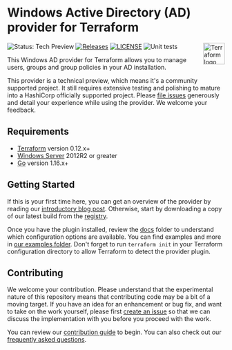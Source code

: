 # Windows Active Directory (AD) provider for Terraform
<a href="https://terraform.io">
    <img src="https://cdn.rawgit.com/hashicorp/terraform-website/master/content/source/assets/images/logo-hashicorp.svg" alt="Terraform logo" align="right" height="50" />
</a>

![Status: Tech Preview](https://img.shields.io/badge/status-experimental-EAAA32) [![Releases](https://img.shields.io/github/release/hashicorp/terraform-provider-ufad.svg)](https://github.com/ncecere/terraform-provider-ufad/releases)
[![LICENSE](https://img.shields.io/github/license/hashicorp/terraform-provider-ufad.svg)](https://github.com/ncecere/terraform-provider-ufad/blob/main/LICENSE)
![Unit tests](https://github.com/ncecere/terraform-provider-ufad/workflows/Unit%20tests/badge.svg)

This Windows AD provider for Terraform allows you to manage users, groups and group policies in your AD installation.

This provider is a technical preview, which means it's a community supported project. It still requires extensive testing and polishing to mature into a HashiCorp officially supported project. Please [file issues](https://github.com/ncecere/terraform-provider-ufad/issues/new/choose) generously and detail your experience while using the provider. We welcome your feedback.

## Requirements

* [Terraform](https://www.terraform.io/downloads.html) version 0.12.x+
* [Windows Server](https://www.microsoft.com/en-us/windows-server) 2012R2 or greater 
* [Go](https://golang.org/doc/install) version 1.16.x+

## Getting Started

If this is your first time here, you can get an overview of the provider by reading our [introductory blog post](https://www.hashicorp.com/blog/manage-active-directory-objects-new-windows-ad-provider-hashicorp-terraform). Otherwise, start by downloading a copy of our latest build from the [registry](https://registry.terraform.io/providers/hashicorp/ad/latest).

Once you have the plugin installed, review the [docs](docs/) folder to understand which configuration options are available. You can find examples and more in [our examples folder](examples/). Don't forget to run `terraform init` in your Terraform configuration directory to allow Terraform to detect the provider plugin.

## Contributing

We welcome your contribution. Please understand that the experimental nature of this repository means that contributing code may be a bit of a moving target. If you have an idea for an enhancement or bug fix, and want to take on the work yourself, please first [create an issue](https://github.com/ncecere/terraform-provider-ufad/issues/new/choose) so that we can discuss the implementation with you before you proceed with the work.

You can review our [contribution guide](_about/CONTRIBUTING.md) to begin. You can also check out our [frequently asked questions](_about/FAQ.md).
